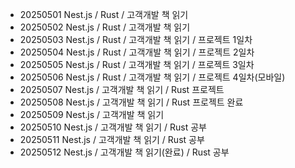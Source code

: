 - 20250501 Nest.js / Rust / 고객개발 책 읽기
- 20250502 Nest.js / Rust / 고객개발 책 읽기
- 20250503 Nest.js / Rust / 고객개발 책 읽기 / 프로젝트 1일차
- 20250504 Nest.js / Rust / 고객개발 책 읽기 / 프로젝트 2일차
- 20250505 Nest.js / Rust / 고객개발 책 읽기 / 프로젝트 3일차
- 20250506 Nest.js / Rust / 고객개발 책 읽기 / 프로젝트 4일차(모바일)
- 20250507 Nest.js / 고객개발 책 읽기  / Rust 프로젝트
- 20250508 Nest.js / 고객개발 책 읽기 / Rust 프로젝트 완료
- 20250509 Nest.js / 고객개발 책 읽기 
- 20250510 Nest.js / 고객개발 책 읽기 / Rust 공부
- 20250511 Nest.js / 고객개발 책 읽기 / Rust 공부
- 20250512 Nest.js / 고객개발 책 읽기(완료) / Rust 공부